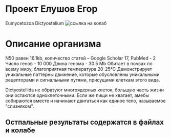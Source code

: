 # Проект Елушов Егор
Eumycetozoa	Dictyostelium
![ссылка на колаб](https://colab.research.google.com/drive/1x3biB7_zT4s_sS_L3lKVC0pd4XhRQoJS?usp=sharing)

# Описание организма
N50 равен 16.1kb, количество статей – Google Scholar 17, PubMed - 2
Число генов – 10 000
Длина генома - 30.5 Mb
Обитает в почвах по всему миру, благоприятная температура 20-25°C 
Демонстрирует уникальные паттерны движение, которые обусловлены уникальными рецепторами и сигнальными путями, присущими клеткам этого вида. 

Dictyosteliida не образуют многоядерных клеток, большую часть жизни они остаются одноклеточными. Если же пищи не хватает, амебы собираются вместе и начинают двигаться как единое тело, называемое "слизняком".

## Остпальные результаты содержатся в файлах и колабе
